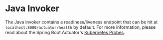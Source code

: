 # Java Invoker

The Java invoker contains a readiness/liveness endpoint that can be hit at `localhost:8080/actuator/health` by default. For more information, please read about the Spring Boot Actuator's [Kubernetes Probes](https://docs.spring.io/spring-boot/docs/2.3.0.RELEASE/reference/html/production-ready-features.html#production-ready-kubernetes-probes).
